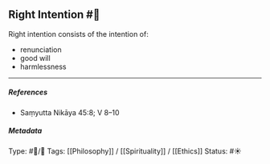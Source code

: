 ## Right Intention  #🧠 

Right intention consists of the intention of:

- renunciation
- good will
- harmlessness

___

##### References

- Saṃyutta Nikāya 45:8; V 8–10

##### Metadata
Type: #🔵/🔵 
Tags: [[Philosophy]] / [[Spirituality]] / [[Ethics]]
Status: #☀️ 